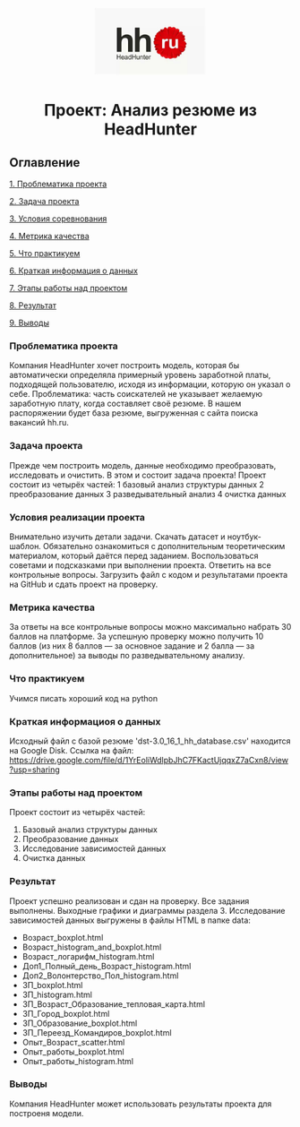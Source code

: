 # <center> <img src = https://raw.githubusercontent.com/AndreyRysistov/DatasetsForPandas/main/hh%20label.jpg alt="drawing" style="width:200px;">
# <center> Проект: Анализ резюме из HeadHunter

## Оглавление
[1. Проблематика проекта](https://github.com/Melan777/MY_DataSciense/blob/main/project_0/README.md#%D0%BE%D0%BF%D0%B8%D1%81%D0%B0%D0%BD%D0%B8%D0%B5-%D0%BF%D1%80%D0%BE%D0%B5%D0%BA%D1%82%D0%B0)

[2. Задача проекта](https://github.com/Melan777/MY_DataSciense/tree/main/project_0/README.md#%D0%BA%D0%B0%D0%BA%D0%BE%D0%B9-%D0%BA%D0%B5%D0%B9%D1%81-%D1%80%D0%B5%D1%88%D0%B0%D0%B5%D0%BC)

[3. Условия соревнования](https://github.com/Melan777/MY_DataSciense/blob/main/project_0/README.md#%D1%83%D1%81%D0%BB%D0%BE%D0%B2%D0%B8%D1%8F-%D1%81%D0%BE%D1%80%D0%B5%D0%B2%D0%BD%D0%BE%D0%B2%D0%B0%D0%BD%D0%B8%D1%8F)

[4. Метрика качества](https://github.com/Melan777/MY_DataSciense/blob/main/project_0/README.md#%D0%BC%D0%B5%D1%82%D1%80%D0%B8%D0%BA%D0%B0-%D0%BA%D0%B0%D1%87%D0%B5%D1%81%D1%82%D0%B2%D0%B0)

[5. Что практикуем](https://github.com/Melan777/MY_DataSciense/blob/main/project_0/README.md#%D1%87%D1%82%D0%BE-%D0%BF%D1%80%D0%B0%D0%BA%D1%82%D0%B8%D0%BA%D1%83%D0%B5%D0%BC)

[6. Краткая информация о данных](https://github.com/Melan777/MY_DataSciense/blob/main/project_0/README.md#%D0%BA%D1%80%D0%B0%D1%82%D0%BA%D0%B0%D1%8F-%D0%B8%D0%BD%D1%84%D0%BE%D1%80%D0%BC%D0%B0%D1%86%D0%B8%D0%BE%D1%8F-%D0%BE-%D0%B4%D0%B0%D0%BD%D0%BD%D1%8B%D1%85)

[7. Этапы работы над проектом](https://github.com/Melan777/MY_DataSciense/blob/main/project_0/README.md#%D1%8D%D1%82%D0%B0%D0%BF%D1%8B-%D1%80%D0%B0%D0%B1%D0%BE%D1%82%D1%8B-%D0%BD%D0%B0%D0%B4-%D0%BF%D1%80%D0%BE%D0%B5%D0%BA%D1%82%D0%BE%D0%BC)

[8. Результат](https://github.com/Melan777/MY_DataSciense/blob/main/baseline.ipynb)

[9. Выводы](https://github.com/Melan777/MY_DataSciense/blob/main/project_0/README.md#%D0%B2%D1%8B%D0%B2%D0%BE%D0%B4%D1%8B)

### Проблематика проекта
Компания HeadHunter хочет построить модель, которая бы автоматически определяла примерный уровень заработной платы, подходящей пользователю, исходя из информации, которую он указал о себе.
Проблематика: часть соискателей не указывает желаемую заработную плату, когда составляет своё резюме.
В нашем распоряжении будет база резюме, выгруженная с сайта поиска вакансий hh.ru.

### Задача проекта
Прежде чем построить модель, данные необходимо преобразовать, исследовать и очистить. 
В этом и состоит задача проекта! 
Проект состоит из четырёх частей:
1 базовый анализ структуры данных
2 преобразование данных
3 разведывательный анализ
4 очистка данных

### Условия реализации проекта
Внимательно изучить детали задачи.
Скачать датасет и ноутбук-шаблон.
Обязательно ознакомиться с дополнительным теоретическим материалом, который даётся перед заданием.
Воспользоваться советами и подсказками при выполнении проекта.
Ответить на все контрольные вопросы. 
Загрузить файл с кодом и результатами проекта на GitHub и сдать проект на проверку.

### Метрика качества
За ответы на все контрольные вопросы можно максимально набрать 30 баллов на платформе.
За успешную проверку можно получить 10 баллов (из них 8 баллов — за основное задание и 2 балла — за дополнительное) за выводы по разведывательному анализу.

### Что практикуем
Учимся писать хороший код на python

### Краткая информациоя о данных
Исходный файл с базой резюме 'dst-3.0_16_1_hh_database.csv' находится на Google Disk.
Ссылка на файл:  https://drive.google.com/file/d/1YrEoliWdlpbJhC7FKactUjqqxZ7aCxn8/view?usp=sharing

### Этапы работы над проектом
Проект состоит из четырёх частей:
1. Базовый анализ структуры данных
2. Преобразование данных
3. Исследование зависимостей данных
4. Очистка данных

### Результат
Проект успешно реализован и сдан на проверку.
Все задания выполнены.
Выходные графики и диаграммы раздела 3. Исследование зависимостей данных выгружены в файлы HTML в папке data:

- Возраст_boxplot.html
- Возраст_histogram_and_boxplot.html
- Возраст_логарифм_histogram.html
- Доп1_Полный_день_Возраст_histogram.html
- Доп2_Волонтерство_Пол_histogram.html
- ЗП_boxplot.html
- ЗП_histogram.html
- ЗП_Возраст_Образование_тепловая_карта.html
- ЗП_Город_boxplot.html
- ЗП_Образование_boxplot.html
- ЗП_Переезд_Командиров_boxplot.html
- Опыт_Возраст_scatter.html
- Опыт_работы_boxplot.html
- Опыт_работы_histogram.html


### Выводы
Компания HeadHunter может использовать результаты проекта для построеня модели.

